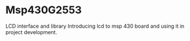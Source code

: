 # Msp430G2553
LCD interface and library
Introducing lcd to msp 430 board and using it in project development.
